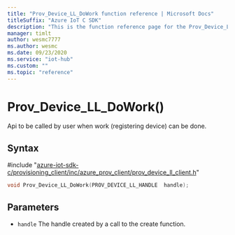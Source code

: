 ```yaml
---                             
title: "Prov_Device_LL_DoWork function reference | Microsoft Docs" 
titleSuffix: "Azure IoT C SDK"            
description: "This is the function reference page for the Prov_Device_LL_DoWork() function in the Azure IoT C SDK. This SDK is used with Azure IoT Hub and Azure IoT Hub Device Provisioning Service"            
manager: timlt                 
author: wesmc7777              
ms.author: wesmc               
ms.date: 09/23/2020                    
ms.service: "iot-hub"             
ms.custom: ""                
ms.topic: "reference"        
---                            
```


# Prov_Device_LL_DoWork()

Api to be called by user when work (registering device) can be done.

## Syntax

\#include "[azure-iot-sdk-c/provisioning_client/inc/azure_prov_client/prov_device_ll_client.h](../prov-device-ll-client-h.md)"  
```C
void Prov_Device_LL_DoWork(PROV_DEVICE_LL_HANDLE  handle);
```

## Parameters
* `handle` The handle created by a call to the create function.

